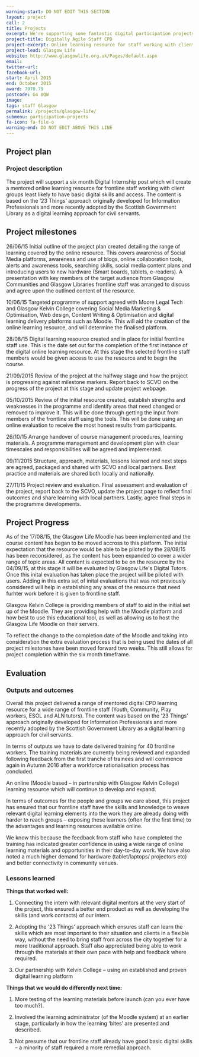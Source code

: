 ```yaml
---
warning-start: DO NOT EDIT THIS SECTION
layout: project
call: 2
title: Projects
excerpt: We're supporting some fantastic digital participation projects. Here are their stories.
project-title: Digitally Agile Staff CPD
project-excerpt: Online learning resource for staff working with client groups least likely to have basic digital skills.
project-lead: Glasgow Life
website: http://www.glasgowlife.org.uk/Pages/default.aspx
email:
twitter-url:
facebook-url:
start: April 2015
end: October 2015
award: 7970.79
postcode: G4 0QW
image:
tags: staff Glasgow
permalink: /projects/glasgow-life/
submenu: participation-projects
fa-icon: fa-file-o
warning-end: DO NOT EDIT ABOVE THIS LINE
---
```


## Project plan

### Project description

The project will support a six month Digital Internship post which will create a mentored online learning resource for frontline staff working with client groups least likely to have basic digital skills and access. The content is based on the ’23 Things’ approach originally developed for Information Professionals and more recently adopted by the Scottish Government Library as a digital learning approach for civil servants.


## Project milestones

26/06/15
Initial outline of the project plan created detailing the range of learning covered by the online resource. This covers awareness of Social Media platforms, awareness and use of blogs, online collaboration tools, alerts and awareness tools, searching skills, social media content plans and introducing users to new hardware (Smart boards, tablets, e-readers). A presentation with key members of the target audience from Glasgow Communities and Glasgow Libraries frontline staff was arranged to discuss and agree upon the outlined content of the resource.

10/06/15
Targeted programme of support agreed with Moore Legal Tech and Glasgow Kelvin College covering Social Media Marketing & Optimisation, Web design, Content Writing & Optimisation and digital learning delivery platforms such as Moodle. This will aid the creation of the online learning resource, and will determine the finalised platform.

28/08/15
Digital learning resource created and in place for initial frontline staff use. This is the date set out for the completion of the first instance of the digital online learning resource. At this stage the selected frontline staff members would be given access to use the resource and to begin the course.

21/09/2015
Review of the project at the halfway stage and how the project is progressing against milestone markers. Report back to SCVO on the progress of the project at this stage and update project webpage.

05/10/2015
Review of the initial resource created, establish strengths and weaknesses in the programme and identify areas that need changed or removed to improve it. This will be done through getting the input from members of the frontline staff using the tools. This will be done using an online evaluation to receive the most honest results from participants.

26/10/15
Arrange handover of course management procedures, learning materials. A programme management and development plan with clear timescales and responsibilities will be agreed and implemented.

09/11/2015
Structure, approach, materials, lessons learned and next steps are agreed, packaged and shared with SCVO and local partners. Best practice and materials are shared both locally and nationally.

27/11/15
Project review and evaluation. Final assessment and evaluation of the project, report back to the SCVO, update the project page to reflect final outcomes and share learning with local partners. Lastly, agree final steps in the programme developments.

## Project Progress

As of the 17/08/15, the Glasgow Life Moodle has been implemented and the course content has began to be moved accross to this platform. The initial expectation that the resource would be able to be piloted by the 28/08/15 has been reconsidered, as the content has been expanded to cover a wider range of topic areas. All content is expected to be on the resource by the 04/09/15, at this stage it will be evaluated by Glasgow Life's Digital Tutors. Once this inital evaluation has taken place the project will be piloted with users. Adding in this extra set of inital evaluations that was not previously considered will help in establishing any areas of the resource that need furhter work before it is given to frontline staff.

Glasgow Kelvin College is providing members of staff to aid in the initial set up of the Moodle. They are providing help with the Moodle platform and how best to use this educational tool, as well as allowing us to host the Glasgow Life Moodle on their servers.

To reflect the change to the completion date of the Moodle and taking into consideration the extra evaluation process that is being used the dates of all project milestones have been moved forward two weeks. This still allows for project completion within the six month timeframe.


## Evaluation

### Outputs and outcomes

Overall this project delivered a range of mentored digital CPD learning resource for a wide range of frontline staff (Youth, Community, Play workers, ESOL and ALN tutors). The content was based on the ’23 Things’ approach originally developed for Information Professionals and more recently adopted by the Scottish Government Library as a digital learning approach for civil servants.

In terms of outputs we have to date delivered training for 40 frontline workers. The training materials are currently being reviewed and expanded following feedback from the first tranche of trainees and will commence again in Autumn 2016 after a workforce rationalisation process has concluded.

An online (Moodle based – in partnership with Glasgow Kelvin College) learning resource which will continue to develop and expand.

In terms of outcomes for the people and groups we care about, this project has ensured that our frontline staff have the skills and knowledge to weave relevant digital learning elements into the work they are already doing with harder to reach groups – exposing these learners (often for the first time) to the advantages and learning resources available online.

We know this because the feedback from staff who have completed the training has indicated greater confidence in using a wide range of online learning materials and opportunities in their day-to-day work. We have also noted a much higher demand for hardware (tablet/laptops/ projectors etc) and better connectivity in community venues.


### Lessons learned

**Things that worked well:**

1. Connecting the intern with relevant digital mentors at the very start of the project, this ensured a better end product as well as developing the skills (and work contacts) of our intern.

2. Adopting the ’23 Things’ approach which ensures staff can learn the skills which are most important to their situation and clients in a flexible way, without the need to bring staff from across the city together for a more traditional approach. Staff also appreciated being able to work through the materials at their own pace with help and feedback where required.

3. Our partnership with Kelvin College – using an established and proven digital learning platform

**Things that we would do differently next time:**

1. More testing of the learning materials before launch (can you ever have too much?).

2. Involved the learning administrator (of the Moodle system) at an earlier stage, particularly in how the learning ‘bites’ are presented and described.

3. Not presume that our frontline staff already have good basic digital skills – a minority of staff required a more remedial approach.
